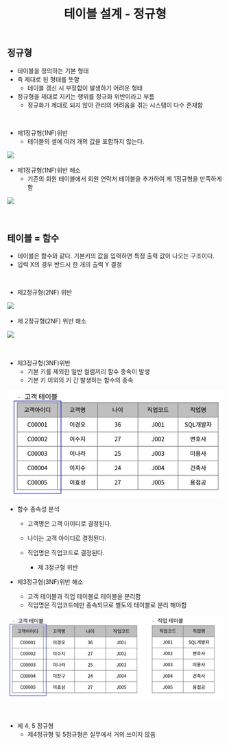 ﻿---
title: "테이블 설계 - 정규형"
tags: 정규형
categories: Database
---

## 정규형
- 테이블을 정의하는 기본 형태
- 즉 제대로 된 형태를 뜻함
	- 테이블 갱신 시 부정합이 발생하기 어려운 형태
- 정규형을 제대로 지키는 행위를 정규화 위반이라고 부름
	- 정규화가 제대로 되지 않아 관리의 어려움을 겪는 시스템이 다수 존재함

<br>

- 제1정규형(1NF)위반
	- 테이블의 셀에 여러 개의 값을 포함하지 않는다.

![](https://hoyeonkim795.github.io/assets/img/normalizationCourse/Untitled.png)

- 제1정규형(1NF)위반 해소
	- 기존의 회원 테이블에서 회원 연락처 테이블을 추가하여 제 1정규형을 만족하게 함

![](https://hoyeonkim795.github.io/assets/img/normalizationCourse/Untitled%201.png)

<br>

## 테이블 = 함수
- 테이블은 함수와 같다. 기본키의 값을 입력하면 특정 출력 값이 나오는 구조이다.
- 입력 X의 경우 반드시 한 개의 출력 Y 결정

<br>

- 제2정규형(2NF) 위반

![](https://hoyeonkim795.github.io/assets/img/normalizationCourse/Untitled%207.png)

- 제 2정규형(2NF) 위반 해소

![](https://hoyeonkim795.github.io/assets/img/normalizationCourse/Untitled%208.png)

<br>

- 제3정규형(3NF)위반
	- 기본 키를 제외한 일반 컬럼끼리 함수 종속이 발생
	- 기본 키 이외의 키 간 발생하는 함수의 종속

![](/assets/images/wp3.PNG)

- 함수 종속성 분석
	- 고객명은 고객 아이디로 결정된다.

	- 나이는 고객 아이디로 결정된다.

	- 직업명은 직업코드로 결정된다.
		- 제 3정규형 위반

- 제3정규형(3NF)위반 해소
	- 고객 테이블과 직업 테이블로 테이블을 분리함
	- 직업명은 직업코드에만 종속되므로 별도의 테이블로 분리 해야함

![](/assets/images/wp3-1.PNG)

<br>

- 제 4, 5 정규형
	- 제4정규형 및 5정규형은 실무에서 거의 쓰이지 않음
